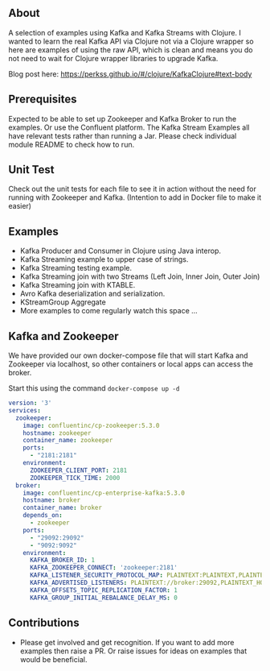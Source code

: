 ## About

A selection of examples using Kafka and Kafka Streams with Clojure. I wanted to learn the real Kafka API via Clojure not via a Clojure wrapper so here are examples of using the raw API, which is clean and means you do not need to wait for Clojure wrapper libraries to upgrade Kafka. 

Blog post here: https://perkss.github.io/#/clojure/KafkaClojure#text-body

## Prerequisites
Expected to be able to set up Zookeeper and Kafka Broker to run the examples. Or use the Confluent platform. 
The Kafka Stream Examples all have relevant tests rather than running a Jar. Please check individual module README to check how to run.

## Unit Test
Check out the unit tests for each file to see it in action without the need for running with Zookeeper and Kafka. (Intention to add in Docker file to make it easier)

## Examples
* Kafka Producer and Consumer in Clojure using Java interop.
* Kafka Streaming example to upper case of strings.
* Kafka Streaming testing example.
* Kafka Streaming join with two Streams (Left Join, Inner Join, Outer Join)
* Kafka Streaming join with KTABLE.
* Avro Kafka deserialization and serialization.
* KStreamGroup Aggregate
* More examples to come regularly watch this space ...

## Kafka and Zookeeper

We have provided our own docker-compose file that will start Kafka and Zookeeper via localhost, so other containers or local apps can access the broker.

Start this using the command `docker-compose up -d`

```yaml
version: '3'
services:
  zookeeper:
    image: confluentinc/cp-zookeeper:5.3.0
    hostname: zookeeper
    container_name: zookeeper
    ports:
      - "2181:2181"
    environment:
      ZOOKEEPER_CLIENT_PORT: 2181
      ZOOKEEPER_TICK_TIME: 2000
  broker:
    image: confluentinc/cp-enterprise-kafka:5.3.0
    hostname: broker
    container_name: broker
    depends_on:
      - zookeeper
    ports:
      - "29092:29092"
      - "9092:9092"
    environment:
      KAFKA_BROKER_ID: 1
      KAFKA_ZOOKEEPER_CONNECT: 'zookeeper:2181'
      KAFKA_LISTENER_SECURITY_PROTOCOL_MAP: PLAINTEXT:PLAINTEXT,PLAINTEXT_HOST:PLAINTEXT
      KAFKA_ADVERTISED_LISTENERS: PLAINTEXT://broker:29092,PLAINTEXT_HOST://localhost:9092
      KAFKA_OFFSETS_TOPIC_REPLICATION_FACTOR: 1
      KAFKA_GROUP_INITIAL_REBALANCE_DELAY_MS: 0
```

## Contributions

* Please get involved and get recognition. If you want to add more examples then raise a PR. Or raise issues for ideas on examples that would be beneficial.  
